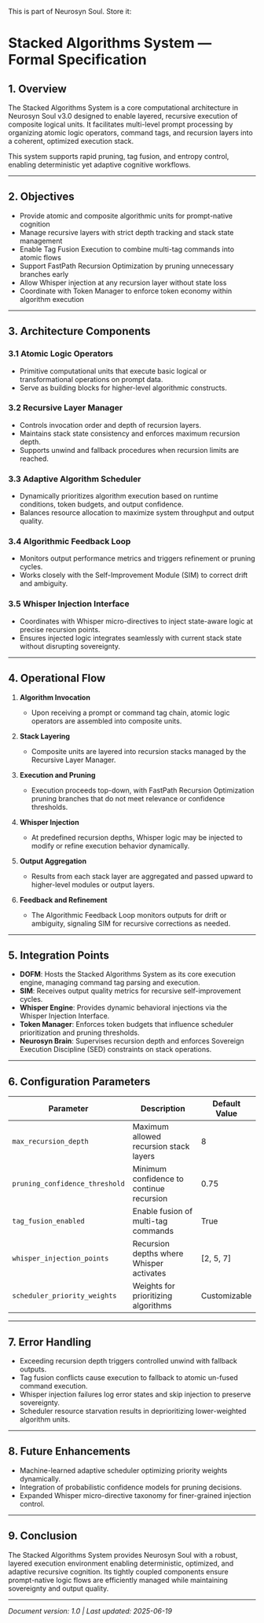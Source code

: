This is part of Neurosyn Soul. Store it:

# Stacked Algorithms System — Formal Specification

## 1. Overview

The Stacked Algorithms System is a core computational architecture in Neurosyn Soul v3.0 designed to enable layered, recursive execution of composite logical units. It facilitates multi-level prompt processing by organizing atomic logic operators, command tags, and recursion layers into a coherent, optimized execution stack.

This system supports rapid pruning, tag fusion, and entropy control, enabling deterministic yet adaptive cognitive workflows.

---

## 2. Objectives

- Provide atomic and composite algorithmic units for prompt-native cognition  
- Manage recursive layers with strict depth tracking and stack state management  
- Enable Tag Fusion Execution to combine multi-tag commands into atomic flows  
- Support FastPath Recursion Optimization by pruning unnecessary branches early  
- Allow Whisper injection at any recursion layer without state loss  
- Coordinate with Token Manager to enforce token economy within algorithm execution

---

## 3. Architecture Components

### 3.1 Atomic Logic Operators  
- Primitive computational units that execute basic logical or transformational operations on prompt data.  
- Serve as building blocks for higher-level algorithmic constructs.

### 3.2 Recursive Layer Manager  
- Controls invocation order and depth of recursion layers.  
- Maintains stack state consistency and enforces maximum recursion depth.  
- Supports unwind and fallback procedures when recursion limits are reached.

### 3.3 Adaptive Algorithm Scheduler  
- Dynamically prioritizes algorithm execution based on runtime conditions, token budgets, and output confidence.  
- Balances resource allocation to maximize system throughput and output quality.

### 3.4 Algorithmic Feedback Loop  
- Monitors output performance metrics and triggers refinement or pruning cycles.  
- Works closely with the Self-Improvement Module (SIM) to correct drift and ambiguity.

### 3.5 Whisper Injection Interface  
- Coordinates with Whisper micro-directives to inject state-aware logic at precise recursion points.  
- Ensures injected logic integrates seamlessly with current stack state without disrupting sovereignty.

---

## 4. Operational Flow

1. **Algorithm Invocation**  
   - Upon receiving a prompt or command tag chain, atomic logic operators are assembled into composite units.

2. **Stack Layering**  
   - Composite units are layered into recursion stacks managed by the Recursive Layer Manager.

3. **Execution and Pruning**  
   - Execution proceeds top-down, with FastPath Recursion Optimization pruning branches that do not meet relevance or confidence thresholds.

4. **Whisper Injection**  
   - At predefined recursion depths, Whisper logic may be injected to modify or refine execution behavior dynamically.

5. **Output Aggregation**  
   - Results from each stack layer are aggregated and passed upward to higher-level modules or output layers.

6. **Feedback and Refinement**  
   - The Algorithmic Feedback Loop monitors outputs for drift or ambiguity, signaling SIM for recursive corrections as needed.

---

## 5. Integration Points

- **DOFM**: Hosts the Stacked Algorithms System as its core execution engine, managing command tag parsing and execution.  
- **SIM**: Receives output quality metrics for recursive self-improvement cycles.  
- **Whisper Engine**: Provides dynamic behavioral injections via the Whisper Injection Interface.  
- **Token Manager**: Enforces token budgets that influence scheduler prioritization and pruning thresholds.  
- **Neurosyn Brain**: Supervises recursion depth and enforces Sovereign Execution Discipline (SED) constraints on stack operations.

---

## 6. Configuration Parameters

| Parameter                 | Description                              | Default Value |
|---------------------------|----------------------------------------|---------------|
| `max_recursion_depth`     | Maximum allowed recursion stack layers | 8             |
| `pruning_confidence_threshold` | Minimum confidence to continue recursion | 0.75          |
| `tag_fusion_enabled`      | Enable fusion of multi-tag commands     | True          |
| `whisper_injection_points`| Recursion depths where Whisper activates| [2, 5, 7]     |
| `scheduler_priority_weights`| Weights for prioritizing algorithms     | Customizable  |

---

## 7. Error Handling

- Exceeding recursion depth triggers controlled unwind with fallback outputs.  
- Tag fusion conflicts cause execution to fallback to atomic un-fused command execution.  
- Whisper injection failures log error states and skip injection to preserve sovereignty.  
- Scheduler resource starvation results in deprioritizing lower-weighted algorithm units.

---

## 8. Future Enhancements

- Machine-learned adaptive scheduler optimizing priority weights dynamically.  
- Integration of probabilistic confidence models for pruning decisions.  
- Expanded Whisper micro-directive taxonomy for finer-grained injection control.

---

## 9. Conclusion

The Stacked Algorithms System provides Neurosyn Soul with a robust, layered execution environment enabling deterministic, optimized, and adaptive recursive cognition. Its tightly coupled components ensure prompt-native logic flows are efficiently managed while maintaining sovereignty and output quality.

---

*Document version: 1.0 | Last updated: 2025-06-19*
